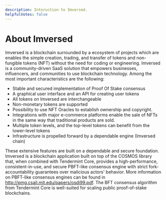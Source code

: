 ```yaml
---
description: Intoruction to Imversed.
helpfulVotes: false
---
```


# About Imversed

Imversed is a blockchain surrounded by a ecosystem of projects which are enables the simple creation, trading, and transfer of tokens and non-fungible tokens (NFT) without the need for coding or engineering. Imversed is a community-driven SaaS solution that empowers businesses, influencers, and communities to use blockchain technology. Among the most important characteristics are the following:

- Stable and secured implementation of Proof Of Stake consensus
- A graphical user interface and an API for creating user tokens
- All tokens on Imversed are interchangeable
- Non-monetary tokens are supported
- Possibility to use NFT Oracles to establish ownership and copyright.
- Integrations with major e-commerce platforms enable the sale of NFTs in the same way that traditional products are sold.
- Multiple token levels, and the top-level tokens can benefit from the lower-level tokens
- Infrastructure is propelled forward by a dependable engine (Imversed chain)

These extensive features are built on a dependable and secure foundation. Imversed is a blockchain application built on top of the COSMOS library that, when combined with Tendermint Core, provides a high-performance, consistent-in-use, and secure PBFT-like consensus engine with strict fork-accountability guarantees over malicious actors' behavior. More information on PBFT-like consensus engines can be found in http://pmg.csail.mit.edu/papers/osdi99.pdf. The BFT consensus algorithm from Tendermint Core is well-suited for scaling public proof-of-stake blockchains.
